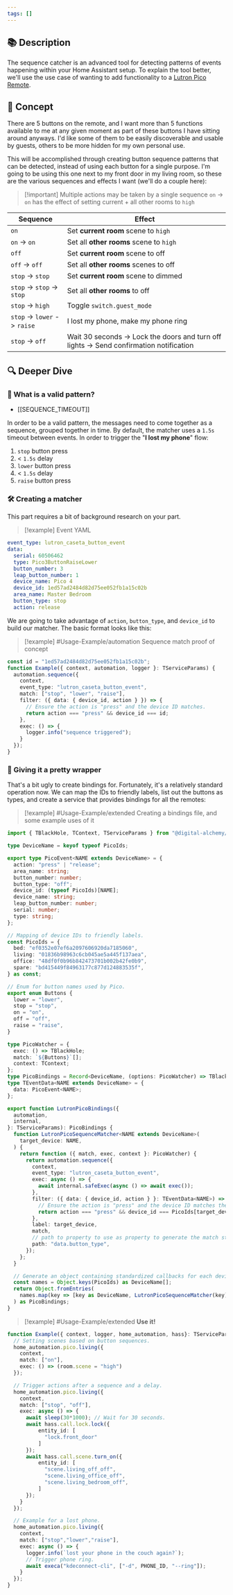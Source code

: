 ```yaml
---
tags: []
---
```

## 📚 Description

The sequence catcher is an advanced tool for detecting patterns of events happening within your Home Assistant setup. To explain the tool better, we'll use the use case of wanting to add functionality to a [Lutron Pico Remote](https://www.amazon.com/Lutron-3-Button-Wireless-Lighting-PJ2-3BRL-WH-L01R/dp/B00KLAXFQ0).

## 🧠 Concept

There are 5 buttons on the remote, and I want more than 5 functions available to me at any given moment as part of these buttons I have sitting around anyways. I'd like some of them to be easily discoverable and usable by guests, others to be more hidden for my own personal use.

This will be accomplished through creating button sequence patterns that can be detected, instead of using each button for a single purpose. I'm going to be using this one next to my front door in my living room, so these are the various sequences and effects I want (we'll do a couple here):

> [!important] Multiple actions may be taken by a single sequence
> `on` -> `on` has the effect of setting current + all other rooms to `high`

| Sequence                     | Effect                                                                                  |
| ---------------------------- | --------------------------------------------------------------------------------------- |
| `on`                         | Set **current room** scene to `high`                                                    |
| `on` -> `on`                 | Set all **other rooms** scene to `high`                                                 |
| `off`                        | Set **current room** scene to off                                                       |
| `off` -> `off`               | Set all **other rooms** scenes to off                                                   |
| `stop` -> `stop`             | Set **current room** scene to dimmed                                                    |
| `stop` -> `stop` -> `stop`   | Set all **other rooms** to off                                                          |
| `stop` -> `high`             | Toggle `switch.guest_mode`                                                              |
| `stop` -> `lower` -> `raise` | I lost my phone, make my phone ring                                                     |
| `stop` -> `off`              | Wait 30 seconds -> Lock the doors and turn off lights -> Send confirmation notification |
## 🔍 Deeper Dive

### 🤔 What is a valid pattern?

- [[SEQUENCE_TIMEOUT]]

In order to be a valid pattern, the messages need to come together as a sequence, grouped together in time. By default, the matcher uses a `1.5s` timeout between events. In order to trigger the "**I lost my phone**" flow:

1. `stop` button press
2. < `1.5s` delay
3. `lower` button press
4. < `1.5s` delay
5. `raise` button press

### 🛠 Creating a matcher

This part requires a bit of background research on your part.

> [!example]
> Event YAML

```yaml
event_type: lutron_caseta_button_event
data:
  serial: 60506462
  type: Pico3ButtonRaiseLower
  button_number: 3
  leap_button_number: 1
  device_name: Pico 4
  device_id: 1ed57ad2484d82d75ee052fb1a15c02b
  area_name: Master Bedroom
  button_type: stop
  action: release
```

We are going to take advantage of `action`, `button_type`, and `device_id` to build our matcher. The basic format looks like this:

> [!example] #Usage-Example/automation
> Sequence match proof of concept

```typescript
const id = "1ed57ad2484d82d75ee052fb1a15c02b";
function Example({ context, automation, logger }: TServiceParams) {
  automation.sequence({
    context,
    event_type: "lutron_caseta_button_event",
    match: ["stop", "lower", "raise"],
    filter: ({ data: { device_id, action } }) => {
	  // Ensure the action is "press" and the device ID matches.
      return action === "press" && device_id === id;
    },
    exec: () => {
	  logger.info("sequence triggered");
    }
  });
}
```

### 🎁 Giving it a pretty wrapper

That's a bit ugly to create bindings for. Fortunately, it's a relatively standard operation now. We can map the IDs to friendly labels, list out the buttons as types, and create a service that provides bindings for all the remotes:

> [!example] #Usage-Example/extended
> Creating a bindings file, and some example uses of it

```typescript
import { TBlackHole, TContext, TServiceParams } from "@digital-alchemy/core";

type DeviceName = keyof typeof PicoIds;

export type PicoEvent<NAME extends DeviceName> = {
  action: "press" | "release";
  area_name: string;
  button_number: number;
  button_type: "off";
  device_id: (typeof PicoIds)[NAME];
  device_name: string;
  leap_button_number: number;
  serial: number;
  type: string;
};

// Mapping of device IDs to friendly labels.
const PicoIds = {
  bed: "ef0352e07ef6a2097606920da7185060",
  living: "01836b98963c6cb045ae5a445f137aea",
  office: "48df0f0b96b842473701b002b42fe0b9",
  spare: "bd415449f84963177c877d124883535f",
} as const;

// Enum for button names used by Pico.
export enum Buttons {
  lower = "lower",
  stop = "stop",
  on = "on",
  off = "off",
  raise = "raise",
}

type PicoWatcher = {
  exec: () => TBlackHole;
  match: `${Buttons}`[];
  context: TContext;
};
type PicoBindings = Record<DeviceName, (options: PicoWatcher) => TBlackHole>;
type TEventData<NAME extends DeviceName> = {
  data: PicoEvent<NAME>;
};

export function LutronPicoBindings({
  automation,
  internal,
}: TServiceParams): PicoBindings {
  function LutronPicoSequenceMatcher<NAME extends DeviceName>(
    target_device: NAME,
  ) {
    return function ({ match, exec, context }: PicoWatcher) {
      return automation.sequence({
        context,
        event_type: "lutron_caseta_button_event",
        exec: async () => {
          await internal.safeExec(async () => await exec());
        },
        filter: ({ data: { device_id, action } }: TEventData<NAME>) => {
		  // Ensure the action is "press" and the device ID matches the name
          return action === "press" && device_id === PicoIds[target_device];
        },
        label: target_device,
        match,
        // path to property to use as property to generate the match string from
        path: "data.button_type",
      });
    };
  }

  // Generate an object containing standardized callbacks for each device.
  const names = Object.keys(PicoIds) as DeviceName[];
  return Object.fromEntries(
    names.map(key => [key as DeviceName, LutronPicoSequenceMatcher(key)]),
  ) as PicoBindings;
}
```


> [!example] #Usage-Example/extended
> **Use it!**

```typescript
function Example({ context, logger, home_automation, hass}: TServiceParams) {
  // Setting scenes based on button sequences.
  home_automation.pico.living({
    context,
    match: ["on"],
    exec: () => (room.scene = "high")
  });

  // Trigger actions after a sequence and a delay.
  home_automation.pico.living({
    context,
    match: ["stop", "off"],
    exec: async () => {
      await sleep(30*1000); // Wait for 30 seconds.
      await hass.call.lock.lock({
          entity_id: [
            "lock.front_door"
          ]
	  });
	  await hass.call.scene.turn_on({
	      entity_id: [
	        "scene.living_off_off",
	        "scene.living_office_off",
	        "scene.living_bedroom_off",
	      ]
	  });
	}
  });

  // Example for a lost phone.
  home_automation.pico.living({
    context,
    match: ["stop","lower","raise"],
    exec: async () => {
      logger.info(`lost your phone in the couch again?`);
      // Trigger phone ring.
      await execa("kdeconnect-cli", ["-d", PHONE_ID, "--ring"]);
	}
  });
}
```
